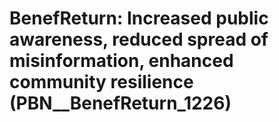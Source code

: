 # BenefReturn: __Increased public awareness, reduced spread of misinformation, enhanced community resilience__ (PBN__BenefReturn_1226)

